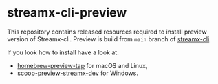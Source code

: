 # streamx-cli-preview

This repository contains released resources required to install preview version of Streamx-cli.
Preview is build from `main` branch of [streamx-cli](https://github.com/streamx-dev/streamx-cli).

If you look how to install have a look at:
* [homebrew-preview-tap](https://github.com/streamx-dev/homebrew-preview-tap) for macOS and Linux,
* [scoop-preview-streamx-dev](https://github.com/streamx-dev/scoop-preview-streamx-dev) for Windows.
